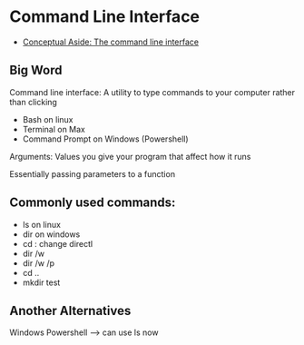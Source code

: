 # Command Line Interface

* [Conceptual Aside: The command line interface](allNotes/1.4.md)

## Big Word
Command line interface: A utility to type commands to your computer rather than clicking

+ Bash on linux
+ Terminal on Max
+ Command Prompt on Windows (Powershell)

Arguments: Values you give your program that affect how it runs

Essentially passing parameters to a function


## Commonly used commands:
+ ls on linux
+ dir on windows
+ cd : change directl
+ dir /w
+ dir /w /p
+ cd ..
+ mkdir test

## Another Alternatives
Windows Powershell  --> can use ls now
